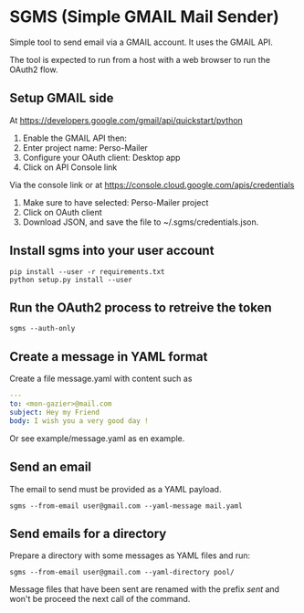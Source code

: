 SGMS (Simple GMAIL Mail Sender)
===============================

Simple tool to send email via a GMAIL account. It uses the GMAIL API.

The tool is expected to run from a host with a web browser to run the OAuth2 flow.

Setup GMAIL side
----------------

At https://developers.google.com/gmail/api/quickstart/python

1. Enable the GMAIL API then:
2. Enter project name: Perso-Mailer
3. Configure your OAuth client: Desktop app
4. Click on API Console link

Via the console link or at https://console.cloud.google.com/apis/credentials

1. Make sure to have selected: Perso-Mailer project
2. Click on OAuth client
3. Download JSON, and save the file to ~/.sgms/credentials.json.

Install sgms into your user account
-----------------------------------

```
pip install --user -r requirements.txt
python setup.py install --user
```

Run the OAuth2 process to retreive the token
--------------------------------------------

```
sgms --auth-only
```

Create a message in YAML format
-------------------------------

Create a file message.yaml with content such as

```YAML
---
to: <mon-gazier>@mail.com
subject: Hey my Friend
body: I wish you a very good day !
```

Or see example/message.yaml as en example.

Send an email
-------------

The email to send must be provided as a YAML payload.

```
sgms --from-email user@gmail.com --yaml-message mail.yaml
```

Send emails for a directory
---------------------------

Prepare a directory with some messages as YAML files and run:

```
sgms --from-email user@gmail.com --yaml-directory pool/
```

Message files that have been sent are renamed with the prefix *_sent_*
and won't be proceed the next call of the command.
